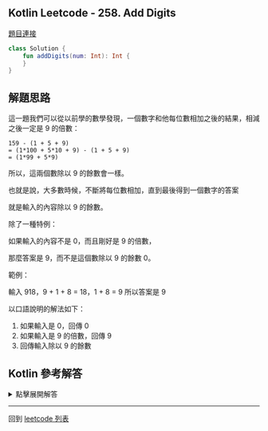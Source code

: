 ## Kotlin Leetcode - 258. Add Digits

[題目連接](https://leetcode.com/problems/add-digits/)

```kotlin
class Solution {
    fun addDigits(num: Int): Int {
    }
}
```

## 解題思路

這一題我們可以從以前學的數學發現，一個數字和他每位數相加之後的結果，相減之後一定是 9 的倍數：

```
159 - (1 + 5 + 9) 
= (1*100 + 5*10 + 9) - (1 + 5 + 9)
= (1*99 + 5*9)

```

所以，這兩個數除以 9 的餘數會一樣。

也就是說，大多數時候，不斷將每位數相加，直到最後得到一個數字的答案

就是輸入的內容除以 9 的餘數。

除了一種特例：

如果輸入的內容不是 0，而且剛好是 9 的倍數，

那麼答案是 9，而不是這個數除以 9 的餘數 0。

範例：

輸入 918，9 + 1 + 8 = 18，1 + 8 = 9
所以答案是 9

以口語說明的解法如下：
1. 如果輸入是 0，回傳 0
2. 如果輸入是 9 的倍數，回傳 9
3. 回傳輸入除以 9 的餘數

## Kotlin 參考解答

<details>
  <summary>點擊展開解答</summary>

```kotlin
fun addDigits(num: Int): Int {
    if (num == 0) {
        return 0
    }
    if (num % 9 == 0) {
        return 9
    }
    return num % 9
}
```

利用 `when` 語法可以更加簡化這段程式

```kotlin
fun addDigits(num: Int) = when {
    num == 0 -> 0
    num % 9 == 0 -> 9
    else -> num % 9
}
```


</details>

------

回到 [leetcode 列表](index.md)
